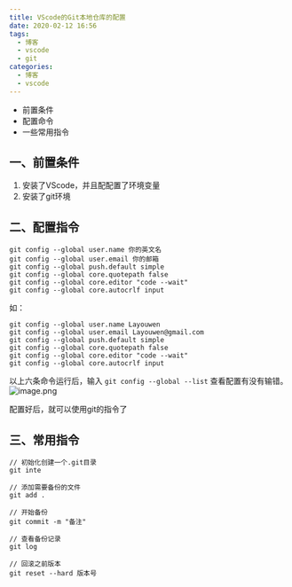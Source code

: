 ```yaml
---
title: VScode的Git本地仓库的配置
date: 2020-02-12 16:56
tags:
  - 博客
  - vscode
  - git
categories:
  - 博客
  - vscode
---
```


+ 前置条件
+ 配置命令
+ 一些常用指令



## 一、前置条件


1. 安装了VScode，并且配配置了环境变量
2. 安装了git环境



## 二、配置指令


```git
git config --global user.name 你的英文名
git config --global user.email 你的邮箱
git config --global push.default simple
git config --global core.quotepath false
git config --global core.editor "code --wait"
git config --global core.autocrlf input
```



如：



```git
git config --global user.name Layouwen
git config --global user.email Layouwen@gmail.com
git config --global push.default simple
git config --global core.quotepath false
git config --global core.editor "code --wait"
git config --global core.autocrlf input
```



以上六条命令运行后，输入 `git config --global --list` 查看配置有没有输错。  
![image.png](http://obsidian.easyhappy.top/avan/202506291903853.png)




配置好后，就可以使用git的指令了



## 
## 三、常用指令


```git
// 初始化创建一个.git目录
git inte  

// 添加需要备份的文件
git add .  

// 开始备份
git commit -m "备注"  

// 查看备份记录
git log

// 回滚之前版本
git reset --hard 版本号
```


